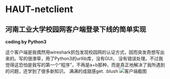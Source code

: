 # HAUT-netclient
## 河南工业大学校园网客户端登录下线的简单实现
**coding by Python3**

这个客户端是我偶然用wireshark抓包发现校园网的认证方式，因而突发奇想写出来的。写的很潦草，用了Python3的urllib库，没有GUI，
没有错误处理。不过我觉得这恐怕是我写的第一个“程序”，不再是a+b那种，而是真正地解决了我所遇到的问题，还学到了很多新知识。
满满的成就感get.
:blush
![客户端截图](http://o7qfgjerb.bkt.clouddn.com/QQ%E5%9B%BE%E7%89%8720160831232711.png)
